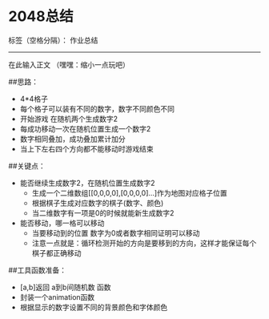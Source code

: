 ﻿# 2048总结 

标签（空格分隔）： 作业总结

---

在此输入正文
（嘿嘿：缩小一点玩吧）

##思路：

- 4*4格子
- 每个格子可以装有不同的数字，数字不同颜色不同
- 开始游戏 在随机两个生成数字2
- 每成功移动一次在随机位置生成一个数字2
- 数字相同叠加，成功叠加累计加分
- 当上下左右四个方向都不能移动时游戏结束


##关键点：
- 能否继续生成数字2，在随机位置生成数字2
    - 生成一个二维数组[[0,0,0,0],[0,0,0,0]...]作为地图对应格子位置
    - 根据棋子生成对应数字的棋子(数字、颜色)
    - 当二维数字有一项是0的时候就能新生成数字2
- 能否移动，哪一格可以移动
    - 当要移动到的位置 数字为0或者数字相同证明可以移动
    - 注意一点就是：循环检测开始的方向是要移到的方向，这样才能保证每个棋子都正确移动



##工具函数准备：
- [a,b]返回 a到b间随机数 函数
- 封装一个animation函数
- 根据显示的数字设置不同的背景颜色和字体颜色



